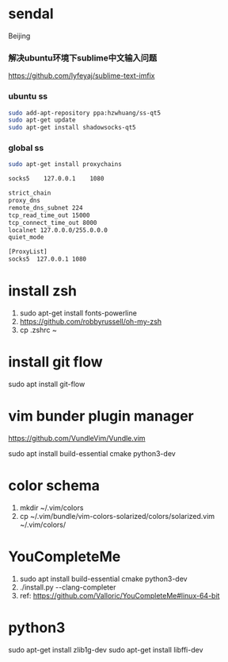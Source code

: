 # sendal
Beijing

### 解决ubuntu环境下sublime中文输入问题
https://github.com/lyfeyaj/sublime-text-imfix

### ubuntu ss
```bash
sudo add-apt-repository ppa:hzwhuang/ss-qt5
sudo apt-get update
sudo apt-get install shadowsocks-qt5
```

### global ss
```bash
sudo apt-get install proxychains
```


```bash
socks5    127.0.0.1    1080

strict_chain
proxy_dns
remote_dns_subnet 224
tcp_read_time_out 15000
tcp_connect_time_out 8000
localnet 127.0.0.0/255.0.0.0
quiet_mode

[ProxyList]
socks5  127.0.0.1 1080

```

# install zsh
1. sudo apt-get install fonts-powerline
2. https://github.com/robbyrussell/oh-my-zsh
3. cp .zshrc ~

# install git flow
sudo apt install git-flow

# vim bunder plugin manager
https://github.com/VundleVim/Vundle.vim

sudo apt install build-essential cmake python3-dev

# color schema
1. mkdir ~/.vim/colors
2. cp ~/.vim/bundle/vim-colors-solarized/colors/solarized.vim ~/.vim/colors/

# YouCompleteMe
1. sudo apt install build-essential cmake python3-dev
2. ./install.py --clang-completer
3. ref: https://github.com/Valloric/YouCompleteMe#linux-64-bit

# python3
sudo apt-get install zlib1g-dev
sudo apt-get install libffi-dev

